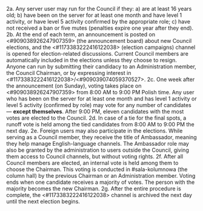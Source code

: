 2a. Any server user may run for the Council if they: 
	a) are at least 16 years old; 
	b) have been on the server for at least one month and have level 1 activity, or have level 5 activity confirmed by the appropriate role; 
	c) have not received a ban or five mutes (penalties expire one year after they end). 
2b. At the end of each term, an announcement is posted on <#909038926247907359>  (the announcement board) about new Council elections, and the <#1173383222416122038> (election campaigns) channel is opened for election-related discussions. Current Council members are automatically included in the elections unless they choose to resign. Anyone can run by submitting their candidacy to an Administration member, the Council Chairman, or by expressing interest in <#1173383222416122038>/<#909039074059370527>.
2c. One week after the announcement (on Sunday), voting takes place on <#909038926247907359> from 8:00 AM to 9:00 PM Polish time. Any user who has been on the server for at least one month and has level 1 activity or level 5 activity (confirmed by role) may vote for any number of candidates — **except themselves**. After 9:00 PM, eleven candidates with the most votes are elected to the Council. 
2d. In case of a tie for the final spots, a runoff vote is held among the tied candidates from 8:00 AM to 9:00 PM the next day.
2e. Foreign users may also participate in the elections. While serving as a Council member, they receive the title of Ambassador, meaning they help manage English-language channels. The Ambassador role may also be granted by the administration to users outside the Council, giving them access to Council channels, but without voting rights.
2f. After all Council members are elected, an internal vote is held among them to choose the Chairman. This voting is conducted in #sala-kolumnowa (the column hall) by the previous Chairman or an Administration member. Voting ends when one candidate receives a majority of votes. The person with the majority becomes the new Chairman. 
2g. After the entire procedure is complete, the <#1173383222416122038> channel is archived the next day until the next election begins.
